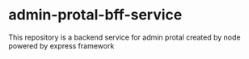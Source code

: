 # admin-protal-bff-service
This repository is a backend service for admin protal created by node powered by express framework


